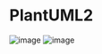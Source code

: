 # PlantUML2
![image](https://user-images.githubusercontent.com/52605401/235644109-d34bdcac-b865-49cc-9e35-5d64d6e27638.png)
![image](https://user-images.githubusercontent.com/52605401/235644141-8253c616-98e0-4b85-a713-622155cfd4c1.png)
